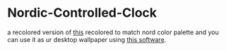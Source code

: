 # Nordic-Controlled-Clock
a recolored version of [this](https://codepen.io/borntofrappe/pen/qGozVM)  recolored to match nord color palette and you can use it as ur desktop wallpaper using [this software](https://rocksdanister.github.io/lively/).
